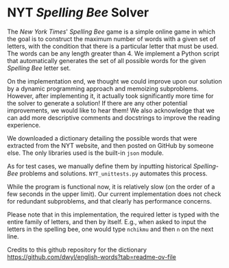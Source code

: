 # NYT *Spelling Bee* Solver

The *New York Times*' *Spelling Bee* game is a simple online game in which the goal is to construct the maximum number of words with a given set of letters, with the condition that there is a particular letter that must be used. The words can be any length greater than 4. We implement a Python script that automatically generates the set of all possible words for the given *Spelling Bee* letter set.

On the implementation end, we thought we could improve upon our solution by a dynamic programming approach and memoizing subproblems. However, after implementing it, it actually took significantly more time for the solver to generate a solution! If there are any other potential improvements, we would like to hear them! We also acknowledge that we can add more descriptive comments and docstrings to improve the reading experience.

We downloaded a dictionary detailing the possible words that were extracted from the NYT website, and then posted on GitHub by someone else. The only libraries used is the built-in `json` module.

As for test cases, we manually define them by inputting historical *Spelling-Bee* problems and solutions. `NYT_unittests.py` automates this process.

While the program is functional now, it is relatively slow (on the order of a few seconds in the upper limit). Our current implementation does not check for redundant subproblems, and that clearly has performance concerns.

Please note that in this implementation, the required letter is typed with the entire family of letters, and then by itself. E.g., when asked to input the letters in the spelling bee, one would type `nchikmu` and then `n` on the next line.

Credits to this github repository for the dictionary https://github.com/dwyl/english-words?tab=readme-ov-file
